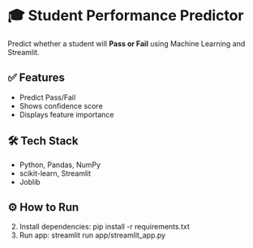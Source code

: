 # 🎓 Student Performance Predictor
Predict whether a student will **Pass or Fail** using Machine Learning and Streamlit.

## ✅ Features
- Predict Pass/Fail
- Shows confidence score
- Displays feature importance

## 🛠 Tech Stack
- Python, Pandas, NumPy
- scikit-learn, Streamlit
- Joblib

## ⚙️ How to Run

2. Install dependencies:
   pip install -r requirements.txt
3. Run app:
   streamlit run app/streamlit_app.py


